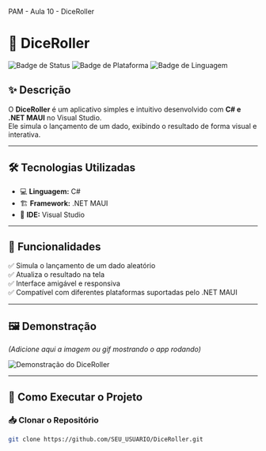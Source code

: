 PAM - Aula 10 - DiceRoller

# 🎲 DiceRoller

![Badge de Status](https://img.shields.io/badge/status-Concluído-brightgreen)
![Badge de Plataforma](https://img.shields.io/badge/plataforma-.NET%20MAUI-blue)
![Badge de Linguagem](https://img.shields.io/badge/linguagem-C%23-9cf)

## ✨ Descrição

O **DiceRoller** é um aplicativo simples e intuitivo desenvolvido com **C# e .NET MAUI** no Visual Studio.  
Ele simula o lançamento de um dado, exibindo o resultado de forma visual e interativa.

---

## 🛠️ Tecnologias Utilizadas

- 💻 **Linguagem:** C#
- 🏗️ **Framework:** .NET MAUI
- 🧰 **IDE:** Visual Studio

---

## 🎯 Funcionalidades

✅ Simula o lançamento de um dado aleatório  
✅ Atualiza o resultado na tela  
✅ Interface amigável e responsiva  
✅ Compatível com diferentes plataformas suportadas pelo .NET MAUI

---

## 🖼️ Demonstração

*(Adicione aqui a imagem ou gif mostrando o app rodando)*

![Demonstração do DiceRoller](LINK_DA_IMAGEM_AQUI)

---

## 🚀 Como Executar o Projeto

### 📥 Clonar o Repositório

```bash
git clone https://github.com/SEU_USUARIO/DiceRoller.git
